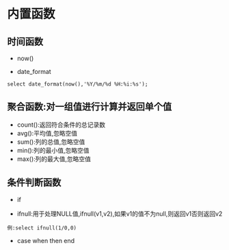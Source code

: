 # 内置函数

## 时间函数
* now()

* date_format
```
select date_format(now(),'%Y/%m/%d %H:%i:%s');
```


## 聚合函数:对一组值进行计算并返回单个值
* count():返回符合条件的总记录数
* avg():平均值,忽略空值
* sum():列的总值,忽略空值
* min():列的最小值,忽略空值
* max():列的最大值,忽略空值


## 条件判断函数
* if

* ifnull:用于处理NULL值,ifnull(v1,v2),如果v1的值不为null,则返回v1否则返回v2
```
例:select ifnull(1/0,0)
```

* case when then end
